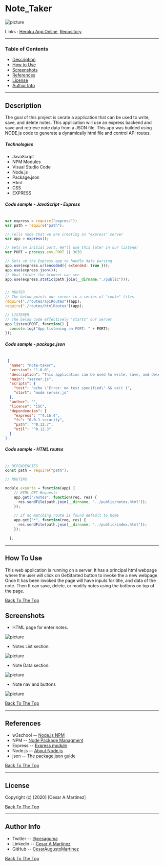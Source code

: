 # Note_Taker

![picture](public/assets/images/noteTakerIndex.png)

Links : [Heroku App Online](https://afternoon-island-56967.herokuapp.com/), [Repository](https://github.com/CesarAugustoMartinez/Note_Taker)

---

### Table of Contents

- [Description](#description)
- [How to Use](#how-to-use)
- [Screenshots](#screenshots)
- [References](#references)
- [License](#license)
- [Author Info](#author-info)

---

## Description

The goal of this project is cerate a application that can be used to write, save, and delete notes. This application will use an express backend and save and retrieve note data from a JSON file. This app was builded using NODE.js code to generate a dynamically html file and control API routes. 

##### Technologies

- JavaScript
- NPM Modules
- Visual Studio Code
- Node.js
- Package.json
- Html
- CSS
- EXPRESS

##### Code sample - JavaScript - Express 
#

```js
var express = require("express");
var path = require("path");

// Tells node that we are creating an "express" server
var app = express();

// Sets an initial port. We"ll use this later in our listener
var PORT = process.env.PORT || 3030

// Sets up the Express app to handle data parsing
app.use(express.urlencoded({ extended: true }));
app.use(express.json());
// What folder the browser can see
app.use(express.static(path.join(__dirname,"./public")));


// ROUTER
// The below points our server to a series of "route" files.
require("./routes/apiRoutes")(app);
require("./routes/htmlRoutes")(app);

// LISTENER
// The below code effectively "starts" our server
app.listen(PORT, function() {
  console.log("App listening on PORT: " + PORT);
});


```
##### Code sample - package.json
#
```json
 {
  "name": "note-taker",
  "version": "1.0.0",
  "description": "This application can be used to write, save, and delete notes",
  "main": "server.js",
  "scripts": {
    "test": "echo \"Error: no test specified\" && exit 1",
    "start": "node server.js"
  },
  "author": "",
  "license": "ISC",
  "dependencies": {
    "express": "^4.16.4",
    "fs": "0.0.1-security",
    "path": "^0.12.7",
    "util": "^0.12.3"
  }
}

```

##### Code sample - HTML routes
#
```js
// DEPENDENCIES
const path = require("path");

// ROUTING

module.exports = function(app) {
    // HTML GET Requests  
    app.get("/notes", function(req, res) {
      res.sendFile(path.join(__dirname, "../public/notes.html"));
    });
  
    // If no matching route is found default to home
    app.get("*", function(req, res) {
      res.sendFile(path.join(__dirname, "../public/index.html"));
    });
      
  };

```
---

## How To Use

This web application is running on a server. It has a principal html webpage where the user will click on GetStarted button to invoke the a new webpage. Once It has been invoked the page will have inputs for title, and data of the note. Then It can save, delete, or modify notes using the bottons on top of the page. 

[Back To The Top](#Note_Taker)
 
## Screenshots

- HTML page for enter notes.

![picture](public/assets/images/noteTaker.png)

- Notes List section. 

![picture](public/assets/images/noteListSection.png)

- Note Data section.

![picture](public/assets/images/noteDataSection.png)

- Note nav and buttons

![picture](public/assets/images/noteNav.png)

[Back To The Top](#Note_Taker)

---

## References

- w3school -- [Node.js NPM](https://www.w3schools.com/nodejs/nodejs_npm.asp)
- NPM -- [Node Package Managment](https://www.npmjs.com/)
- Express -- [Express module](https://www.npmjs.com/package/express)
- Node.js -- [About Node.js](https://nodejs.org/en/)
- json -- [The package.json guide](https://nodejs.dev/learn/the-package-json-guide)


[Back To The Top](#Note_Taker)

---

## License

Copyright (c) [2020] [Cesar A Martinez]

[Back To The Top](#Note_Taker)

---

## Author Info

- Twitter -- [@cesaguma](https://twitter.com/cesaguma)
- Linkedin -- [Cesar A Martinez](https://www.linkedin.com/in/cesar-augusto-martinez-auquilla-03934a16b/)
- GitHub -- [CesarAugustoMartinez](https://github.com/CesarAugustoMartinez)

[Back To The Top](#Note_Taker)
